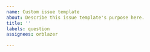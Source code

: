 ```yaml
---
name: Custom issue template
about: Describe this issue template's purpose here.
title: ''
labels: question
assignees: orblazer

---
```



